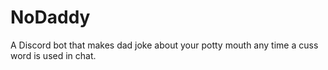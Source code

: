# NoDaddy

A Discord bot that makes dad joke about your potty mouth any time a cuss word is used in chat.